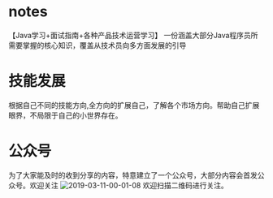 # notes
【Java学习+面试指南+各种产品技术运营学习】 一份涵盖大部分Java程序员所需要掌握的核心知识，覆盖从技术员向多方面发展的引导

# 技能发展

根据自己不同的技能方向,全方向的扩展自己，了解各个市场方向。帮助自己扩展眼界，不局限于自己的小世界存在。

# 公众号
为了大家能及时的收到分享的内容，特意建立了一个公众号，大部分内容会首发公众号。欢迎关注
![2019-03-11-00-01-08](http://jikelearn.cn/2019-03-11-00-01-08.png)
欢迎扫描二维码进行关注。
